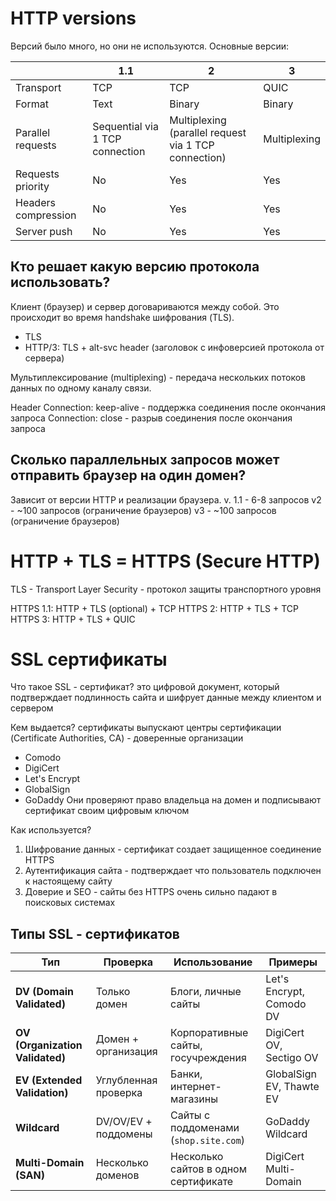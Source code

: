 # HTTP versions
Версий было много, но они не используются.
Основные версии:

|                     | 1.1                             | 2                                                    | 3            |
| ------------------- | ------------------------------- | ---------------------------------------------------- | ------------ |
| Transport           | TCP                             | TCP                                                  | QUIC         |
| Format              | Text                            | Binary                                               | Binary       |
| Parallel requests   | Sequential via 1 TCP connection | Multiplexing (parallel request via 1 TCP connection) | Multiplexing |
| Requests priority   | No                              | Yes                                                  | Yes          |
| Headers compression | No                              | Yes                                                  | Yes          |
| Server push         | No                              | Yes                                                  | Yes          |
## Кто решает какую версию протокола использовать?

Клиент (браузер) и сервер договариваются между собой. Это происходит во время
handshake шифрования (TLS).

- TLS
- HTTP/3: TLS + alt-svc header (заголовок  с инфоверсией протокола от сервера)

Мультиплексирование (multiplexing) - передача нескольких потоков данных по одному каналу связи.

Header
Connection: keep-alive - поддержка соединения после окончания запроса
Connection: close - разрыв соединения после окончания запроса

## Сколько параллельных запросов может отправить браузер на один домен?

Зависит от версии HTTP и реализации браузера.
v. 1.1 - 6-8 запросов
v2 - ~100 запросов (ограничение браузеров)
v3 - ~100 запросов (ограничение браузеров)


# HTTP + TLS = HTTPS (Secure HTTP)
TLS - Transport Layer Security - протокол защиты транспортного уровня

HTTPS 1.1: HTTP + TLS (optional) + TCP
HTTPS 2: HTTP + TLS + TCP
HTTPS 3: HTTP + TLS + QUIC

# SSL сертификаты
Что такое SSL - сертификат?
это цифровой документ, который подтверждает подлинность сайта и шифрует данные между клиентом и сервером

Кем выдается?
сертификаты выпускают центры сертификации (Certificate Authorities, CA) - доверенные организации
- Comodo
- DigiCert
- Let's Encrypt
- GlobalSign
- GoDaddy
Они проверяют право владельца на домен и подписывают сертификат своим цифровым ключом

Как используется?
1. Шифрование данных - сертификат создает защищенное соединение HTTPS
2. Аутентификация сайта - подтверждает что пользователь подключен к настоящему сайту
3. Доверие и SEO - сайты без HTTPS очень сильно падают в поисковых системах

## Типы SSL - сертификатов
|Тип|Проверка|Использование|Примеры|
|---|---|---|---|
|**DV (Domain Validated)**|Только домен|Блоги, личные сайты|Let's Encrypt, Comodo DV|
|**OV (Organization Validated)**|Домен + организация|Корпоративные сайты, госучреждения|DigiCert OV, Sectigo OV|
|**EV (Extended Validation)**|Углубленная проверка|Банки, интернет-магазины|GlobalSign EV, Thawte EV|
|**Wildcard**|DV/OV/EV + поддомены|Сайты с поддоменами (`shop.site.com`)|GoDaddy Wildcard|
|**Multi-Domain (SAN)**|Несколько доменов|Несколько сайтов в одном сертификате|DigiCert Multi-Domain|
